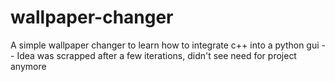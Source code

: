 # wallpaper-changer
A simple wallpaper changer to learn how to integrate c++ into a python gui
-- Idea was scrapped after a few iterations, didn't see need for project anymore
